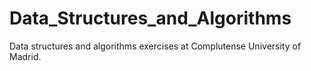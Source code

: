# Data_Structures_and_Algorithms
Data structures and algorithms exercises at Complutense University of Madrid.
